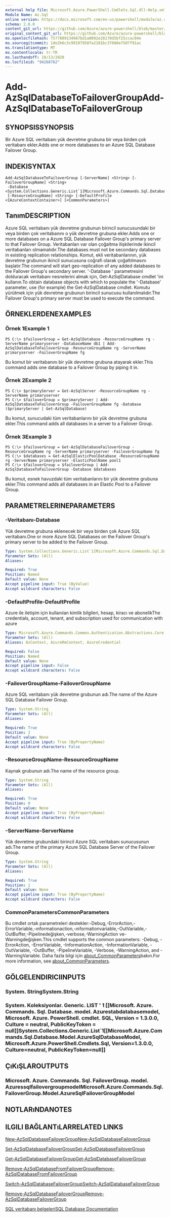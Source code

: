```yaml
---
external help file: Microsoft.Azure.PowerShell.Cmdlets.Sql.dll-Help.xml
Module Name: Az.Sql
online version: https://docs.microsoft.com/en-us/powershell/module/az.sql/add-azsqldatabasetofailovergroup
schema: 2.0.0
content_git_url: https://github.com/Azure/azure-powershell/blob/master/src/Sql/Sql/help/Add-AzSqlDatabaseToFailoverGroup.md
original_content_git_url: https://github.com/Azure/azure-powershell/blob/master/src/Sql/Sql/help/Add-AzSqlDatabaseToFailoverGroup.md
ms.openlocfilehash: 7577809134987bd1a0092e28170d5bf25ccac04e
ms.sourcegitcommit: 1de2b6c3c99197958fa2101bc37680e7507f91ac
ms.translationtype: MT
ms.contentlocale: tr-TR
ms.lasthandoff: 10/13/2020
ms.locfileid: "94268762"
---
```

# <span data-ttu-id="49fef-101">Add-AzSqlDatabaseToFailoverGroup</span><span class="sxs-lookup"><span data-stu-id="49fef-101">Add-AzSqlDatabaseToFailoverGroup</span></span>

## <span data-ttu-id="49fef-102">SYNOPSIS</span><span class="sxs-lookup"><span data-stu-id="49fef-102">SYNOPSIS</span></span>
<span data-ttu-id="49fef-103">Bir Azure SQL veritabanı yük devretme grubuna bir veya birden çok veritabanı ekler.</span><span class="sxs-lookup"><span data-stu-id="49fef-103">Adds one or more databases to an Azure SQL Database Failover Group.</span></span>

## <span data-ttu-id="49fef-104">INDEKI</span><span class="sxs-lookup"><span data-stu-id="49fef-104">SYNTAX</span></span>

```
Add-AzSqlDatabaseToFailoverGroup [-ServerName] <String> [-FailoverGroupName] <String>
 -Database <System.Collections.Generic.List`1[Microsoft.Azure.Commands.Sql.Database.Model.AzureSqlDatabaseModel]>
 [-ResourceGroupName] <String> [-DefaultProfile <IAzureContextContainer>] [<CommonParameters>]
```

## <span data-ttu-id="49fef-105">Tanım</span><span class="sxs-lookup"><span data-stu-id="49fef-105">DESCRIPTION</span></span>
<span data-ttu-id="49fef-106">Azure SQL veritabanı yük devretme grubunun birincil sunucusundaki bir veya birden çok veritabanını o yük devretme grubuna ekler.</span><span class="sxs-lookup"><span data-stu-id="49fef-106">Adds one or more databases on a Azure SQL Database Failover Group's primary server to that Failover Group.</span></span> <span data-ttu-id="49fef-107">Veritabanları var olan çoğaltma ilişkilerinde ikincil veritabanları olmamalıdır.</span><span class="sxs-lookup"><span data-stu-id="49fef-107">The databases must not be secondary databases in existing replication relationships.</span></span> <span data-ttu-id="49fef-108">Komut, ekli veritabanlarının, yük devretme grubunun ikincil sunucusuna coğrafi olarak çoğaltılmasını başlatır.</span><span class="sxs-lookup"><span data-stu-id="49fef-108">The command will start geo-replication of any added databases to the Failover Group's secondary server.</span></span>
<span data-ttu-id="49fef-109">'-Database ' parametresini dolduracak veritabanı nesnelerini almak için, Get-AzSqlDatabase cmdlet 'ini kullanın.</span><span class="sxs-lookup"><span data-stu-id="49fef-109">To obtain database objects with which to populate the '-Database' parameter, use (for example) the Get-AzSqlDatabase cmdlet.</span></span>
<span data-ttu-id="49fef-110">Komutu yürütmek için yük devretme grubunun birincil sunucusu kullanılmalıdır.</span><span class="sxs-lookup"><span data-stu-id="49fef-110">The Failover Group's primary server must be used to execute the command.</span></span>

## <span data-ttu-id="49fef-111">ÖRNEKLERDEN</span><span class="sxs-lookup"><span data-stu-id="49fef-111">EXAMPLES</span></span>

### <span data-ttu-id="49fef-112">Örnek 1</span><span class="sxs-lookup"><span data-stu-id="49fef-112">Example 1</span></span>
```
PS C:\> $failoverGroup = Get-AzSqlDatabase -ResourceGroupName rg -ServerName primaryserver -DatabaseName db1 | Add-AzSqlDatabaseToFailoverGroup -ResourceGroupName rg -ServerName primaryserver -FailoverGroupName fg
```

<span data-ttu-id="49fef-113">Bu komut bir veritabanını bir yük devretme grubuna atayarak ekler.</span><span class="sxs-lookup"><span data-stu-id="49fef-113">This command adds one database to a Failover Group by piping it in.</span></span>

### <span data-ttu-id="49fef-114">Örnek 2</span><span class="sxs-lookup"><span data-stu-id="49fef-114">Example 2</span></span>
```
PS C:\> $primaryServer = Get-AzSqlServer -ResourceGroupName rg -ServerName primaryserver
PS C:\> $failoverGroup = $primaryServer | Add-AzSqlDatabaseToFailoverGroup -FailoverGroupName fg -Database ($primaryServer | Get-AzSqlDatabase)
```

<span data-ttu-id="49fef-115">Bu komut, sunucudaki tüm veritabanlarını bir yük devretme grubuna ekler.</span><span class="sxs-lookup"><span data-stu-id="49fef-115">This command adds all databases in a server to a Failover Group.</span></span>

### <span data-ttu-id="49fef-116">Örnek 3</span><span class="sxs-lookup"><span data-stu-id="49fef-116">Example 3</span></span>
```
PS C:\> $failoverGroup = Get-AzSqlDatabaseFailoverGroup -ResourceGroupName rg -ServerName primaryserver -FailoverGroupName fg
PS C:\> $databases = Get-AzSqlElasticPoolDatabase -ResourceGroupName rg -ServerName primaryserver -ElasticPoolName pool1
PS C:\> $failoverGroup = $failoverGroup | Add-AzSqlDatabaseToFailoverGroup -Database $databases
```

<span data-ttu-id="49fef-117">Bu komut, esnek havuzdaki tüm veritabanlarını bir yük devretme grubuna ekler.</span><span class="sxs-lookup"><span data-stu-id="49fef-117">This command adds all databases in an Elastic Pool to a Failover Group.</span></span>

## <span data-ttu-id="49fef-118">PARAMETRELERINE</span><span class="sxs-lookup"><span data-stu-id="49fef-118">PARAMETERS</span></span>

### <span data-ttu-id="49fef-119">-Veritabanı</span><span class="sxs-lookup"><span data-stu-id="49fef-119">-Database</span></span>
<span data-ttu-id="49fef-120">Yük devretme grubuna eklenecek bir veya birden çok Azure SQL veritabanı.</span><span class="sxs-lookup"><span data-stu-id="49fef-120">One or more Azure SQL Databases on the Failover Group's primary server to be added to the Failover Group.</span></span>

```yaml
Type: System.Collections.Generic.List`1[Microsoft.Azure.Commands.Sql.Database.Model.AzureSqlDatabaseModel]
Parameter Sets: (All)
Aliases:

Required: True
Position: Named
Default value: None
Accept pipeline input: True (ByValue)
Accept wildcard characters: False
```

### <span data-ttu-id="49fef-121">-DefaultProfile</span><span class="sxs-lookup"><span data-stu-id="49fef-121">-DefaultProfile</span></span>
<span data-ttu-id="49fef-122">Azure ile iletişim için kullanılan kimlik bilgileri, hesap, kiracı ve abonelik</span><span class="sxs-lookup"><span data-stu-id="49fef-122">The credentials, account, tenant, and subscription used for communication with azure</span></span>

```yaml
Type: Microsoft.Azure.Commands.Common.Authentication.Abstractions.Core.IAzureContextContainer
Parameter Sets: (All)
Aliases: AzContext, AzureRmContext, AzureCredential

Required: False
Position: Named
Default value: None
Accept pipeline input: False
Accept wildcard characters: False
```

### <span data-ttu-id="49fef-123">-FailoverGroupName</span><span class="sxs-lookup"><span data-stu-id="49fef-123">-FailoverGroupName</span></span>
<span data-ttu-id="49fef-124">Azure SQL veritabanı yük devretme grubunun adı.</span><span class="sxs-lookup"><span data-stu-id="49fef-124">The name of the Azure SQL Database Failover Group.</span></span>

```yaml
Type: System.String
Parameter Sets: (All)
Aliases:

Required: True
Position: 2
Default value: None
Accept pipeline input: True (ByPropertyName)
Accept wildcard characters: False
```

### <span data-ttu-id="49fef-125">-ResourceGroupName</span><span class="sxs-lookup"><span data-stu-id="49fef-125">-ResourceGroupName</span></span>
<span data-ttu-id="49fef-126">Kaynak grubunun adı.</span><span class="sxs-lookup"><span data-stu-id="49fef-126">The name of the resource group.</span></span>

```yaml
Type: System.String
Parameter Sets: (All)
Aliases:

Required: True
Position: 0
Default value: None
Accept pipeline input: True (ByPropertyName)
Accept wildcard characters: False
```

### <span data-ttu-id="49fef-127">-ServerName</span><span class="sxs-lookup"><span data-stu-id="49fef-127">-ServerName</span></span>
<span data-ttu-id="49fef-128">Yük devretme grubundaki birincil Azure SQL veritabanı sunucusunun adı.</span><span class="sxs-lookup"><span data-stu-id="49fef-128">The name of the primary Azure SQL Database Server of the Failover Group.</span></span>

```yaml
Type: System.String
Parameter Sets: (All)
Aliases:

Required: True
Position: 1
Default value: None
Accept pipeline input: True (ByPropertyName)
Accept wildcard characters: False
```

### <span data-ttu-id="49fef-129">CommonParameters</span><span class="sxs-lookup"><span data-stu-id="49fef-129">CommonParameters</span></span>
<span data-ttu-id="49fef-130">Bu cmdlet ortak parametreleri destekler:-Debug,-ErrorAction,-ErrorVariable,-ınformationaction,-ınformationvariable,-OutVariable,-OutBuffer,-Pipelinedeğişken,-verbose,-WarningAction ve-Warningdeğişken.</span><span class="sxs-lookup"><span data-stu-id="49fef-130">This cmdlet supports the common parameters: -Debug, -ErrorAction, -ErrorVariable, -InformationAction, -InformationVariable, -OutVariable, -OutBuffer, -PipelineVariable, -Verbose, -WarningAction, and -WarningVariable.</span></span> <span data-ttu-id="49fef-131">Daha fazla bilgi için [about_CommonParameters](http://go.microsoft.com/fwlink/?LinkID=113216)bakın.</span><span class="sxs-lookup"><span data-stu-id="49fef-131">For more information, see [about_CommonParameters](http://go.microsoft.com/fwlink/?LinkID=113216).</span></span>

## <span data-ttu-id="49fef-132">GÖLGELENDIRICI</span><span class="sxs-lookup"><span data-stu-id="49fef-132">INPUTS</span></span>

### <span data-ttu-id="49fef-133">System. String</span><span class="sxs-lookup"><span data-stu-id="49fef-133">System.String</span></span>

### <span data-ttu-id="49fef-134">System. Koleksiyonlar. Generic. LIST ' 1 [[Microsoft. Azure. Commands. Sql. Database. model. Azurestabdatabasemodel, Microsoft. Azure. PowerShell. cmdlet. SQL, Version = 1.3.0.0, Culture = neutral, PublicKeyToken = null]]</span><span class="sxs-lookup"><span data-stu-id="49fef-134">System.Collections.Generic.List\`1[[Microsoft.Azure.Commands.Sql.Database.Model.AzureSqlDatabaseModel, Microsoft.Azure.PowerShell.Cmdlets.Sql, Version=1.3.0.0, Culture=neutral, PublicKeyToken=null]]</span></span>

## <span data-ttu-id="49fef-135">ÇıKıŞLAR</span><span class="sxs-lookup"><span data-stu-id="49fef-135">OUTPUTS</span></span>

### <span data-ttu-id="49fef-136">Microsoft. Azure. Commands. Sql. FailoverGroup. model. Azuressqlfailovergroupmodel</span><span class="sxs-lookup"><span data-stu-id="49fef-136">Microsoft.Azure.Commands.Sql.FailoverGroup.Model.AzureSqlFailoverGroupModel</span></span>

## <span data-ttu-id="49fef-137">NOTLARıNDA</span><span class="sxs-lookup"><span data-stu-id="49fef-137">NOTES</span></span>

## <span data-ttu-id="49fef-138">ILGILI BAĞLANTıLAR</span><span class="sxs-lookup"><span data-stu-id="49fef-138">RELATED LINKS</span></span>

[<span data-ttu-id="49fef-139">New-AzSqlDatabaseFailoverGroup</span><span class="sxs-lookup"><span data-stu-id="49fef-139">New-AzSqlDatabaseFailoverGroup</span></span>](./New-AzSqlDatabaseFailoverGroup.md)

[<span data-ttu-id="49fef-140">Set-AzSqlDatabaseFailoverGroup</span><span class="sxs-lookup"><span data-stu-id="49fef-140">Set-AzSqlDatabaseFailoverGroup</span></span>](./Set-AzSqlDatabaseFailoverGroup.md)

[<span data-ttu-id="49fef-141">Get-AzSqlDatabaseFailoverGroup</span><span class="sxs-lookup"><span data-stu-id="49fef-141">Get-AzSqlDatabaseFailoverGroup</span></span>](./Get-AzSqlDatabaseFailoverGroup.md)

[<span data-ttu-id="49fef-142">Remove-AzSqlDatabaseFromFailoverGroup</span><span class="sxs-lookup"><span data-stu-id="49fef-142">Remove-AzSqlDatabaseFromFailoverGroup</span></span>](./Remove-AzSqlDatabaseFromFailoverGroup.md)

[<span data-ttu-id="49fef-143">Switch-AzSqlDatabaseFailoverGroup</span><span class="sxs-lookup"><span data-stu-id="49fef-143">Switch-AzSqlDatabaseFailoverGroup</span></span>](./Switch-AzSqlDatabaseFailoverGroup.md)

[<span data-ttu-id="49fef-144">Remove-AzSqlDatabaseFailoverGroup</span><span class="sxs-lookup"><span data-stu-id="49fef-144">Remove-AzSqlDatabaseFailoverGroup</span></span>](./Remove-AzSqlDatabaseFailoverGroup.md)

[<span data-ttu-id="49fef-145">SQL veritabanı belgeleri</span><span class="sxs-lookup"><span data-stu-id="49fef-145">SQL Database Documentation</span></span>](https://docs.microsoft.com/azure/sql-database/)
